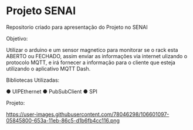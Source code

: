 # Projeto SENAI

Repositorio criado para apresentação do Projeto no SENAI

Objetivo:

Utilizar o arduino e um sensor magnetico para monitorar se o rack esta ABERTO ou FECHADO, assim enviar as informações via internet ulizando o protocolo MQTT, e irá fornecer a informação para o cliente que esteja utilizando o aplicativo MQTT Dash.


Bibliotecas Utilizadas:

● UIPEthernet
● PubSubClient
● SPI 

Projeto:

https://user-images.githubusercontent.com/78046298/106601097-05845800-653a-11eb-86c5-d1b6fb4cc116.png


